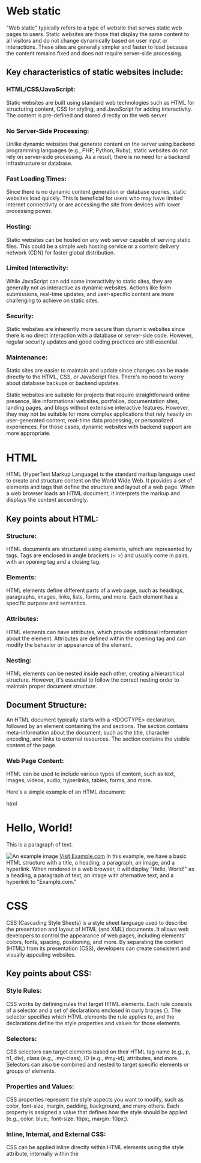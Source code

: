 # Web static

"Web static" typically refers to a type of website that serves static web pages to users. Static websites are those that display the same content to all visitors and do not change dynamically based on user input or interactions. These sites are generally simpler and faster to load because the content remains fixed and does not require server-side processing.

## Key characteristics of static websites include:

### HTML/CSS/JavaScript: 

Static websites are built using standard web technologies such as HTML for structuring content, CSS for styling, and JavaScript for adding interactivity. The content is pre-defined and stored directly on the web server.

### No Server-Side Processing: 

Unlike dynamic websites that generate content on the server using backend programming languages (e.g., PHP, Python, Ruby), static websites do not rely on server-side processing. As a result, there is no need for a backend infrastructure or database.

### Fast Loading Times: 

Since there is no dynamic content generation or database queries, static websites load quickly. This is beneficial for users who may have limited internet connectivity or are accessing the site from devices with lower processing power.

### Hosting: 

Static websites can be hosted on any web server capable of serving static files. This could be a simple web hosting service or a content delivery network (CDN) for faster global distribution.

### Limited Interactivity: 

While JavaScript can add some interactivity to static sites, they are generally not as interactive as dynamic websites. Actions like form submissions, real-time updates, and user-specific content are more challenging to achieve on static sites.

### Security: 

Static websites are inherently more secure than dynamic websites since there is no direct interaction with a database or server-side code. However, regular security updates and good coding practices are still essential.

### Maintenance: 

Static sites are easier to maintain and update since changes can be made directly to the HTML, CSS, or JavaScript files. There's no need to worry about database backups or backend updates.

Static websites are suitable for projects that require straightforward online presence, like informational websites, portfolios, documentation sites, landing pages, and blogs without extensive interactive features. However, they may not be suitable for more complex applications that rely heavily on user-generated content, real-time data processing, or personalized experiences. For those cases, dynamic websites with backend support are more appropriate.

# HTML

HTML (HyperText Markup Language) is the standard markup language used to create and structure content on the World Wide Web. It provides a set of elements and tags that define the structure and layout of a web page. When a web browser loads an HTML document, it interprets the markup and displays the content accordingly.

## Key points about HTML:

### Structure: 

HTML documents are structured using elements, which are represented by tags. Tags are enclosed in angle brackets (< >) and usually come in pairs, with an opening tag and a closing tag.

### Elements: 

HTML elements define different parts of a web page, such as headings, paragraphs, images, links, lists, forms, and more. Each element has a specific purpose and semantics.

### Attributes: 

HTML elements can have attributes, which provide additional information about the element. Attributes are defined within the opening tag and can modify the behavior or appearance of the element.

### Nesting: 

HTML elements can be nested inside each other, creating a hierarchical structure. However, it's essential to follow the correct nesting order to maintain proper document structure.

## Document Structure: 

An HTML document typically starts with a <!DOCTYPE> declaration, followed by an <html> element containing the <head> and <body> sections. The <head> section contains meta-information about the document, such as the title, character encoding, and links to external resources. The <body> section contains the visible content of the page.

### Web Page Content: 

HTML can be used to include various types of content, such as text, images, videos, audio, hyperlinks, tables, forms, and more.

Here's a simple example of an HTML document:

html
<!DOCTYPE html>
<html>
<head>
    <title>My Web Page</title>
</head>
<body>
    <h1>Hello, World!</h1>
    <p>This is a paragraph of text.</p>
    <img src="image.jpg" alt="An example image">
    <a href="https://www.example.com">Visit Example.com</a>
</body>
</html>
In this example, we have a basic HTML structure with a title, a heading, a paragraph, an image, and a hyperlink. When rendered in a web browser, it will display "Hello, World!" as a heading, a paragraph of text, an image with alternative text, and a hyperlink to "Example.com."

# CSS

CSS (Cascading Style Sheets) is a style sheet language used to describe the presentation and layout of HTML (and XML) documents. It allows web developers to control the appearance of web pages, including elements' colors, fonts, spacing, positioning, and more. By separating the content (HTML) from its presentation (CSS), developers can create consistent and visually appealing websites.

## Key points about CSS:

### Style Rules: 

CSS works by defining rules that target HTML elements. Each rule consists of a selector and a set of declarations enclosed in curly braces {}. The selector specifies which HTML elements the rule applies to, and the declarations define the style properties and values for those elements.

### Selectors: 

CSS selectors can target elements based on their HTML tag name (e.g., p, h1, div), class (e.g., .my-class), ID (e.g., #my-id), attributes, and more. Selectors can also be combined and nested to target specific elements or groups of elements.

### Properties and Values: 

CSS properties represent the style aspects you want to modify, such as color, font-size, margin, padding, background, and many others. Each property is assigned a value that defines how the style should be applied (e.g., color: blue;, font-size: 16px;, margin: 10px;).

### Inline, Internal, and External CSS: 

CSS can be applied inline directly within HTML elements using the style attribute, internally within the <style> element in the <head> section of an HTML document, or externally by linking to an external CSS file using the <link> element.

### Cascading: 

The "Cascading" in CSS refers to the process of resolving conflicting styles when multiple style rules target the same element. CSS uses a specific order of precedence and inheritance to determine which style should be applied.

### Responsive Design: 

CSS is essential for creating responsive web designs, which adapt and adjust the layout based on the user's screen size and device. Media queries in CSS allow developers to define different styles for different screen sizes.

Here's a simple example of CSS:

css
/* Internal CSS within the <style> element */
body {
  font-family: Arial, sans-serif;
  background-color: #f0f0f0;
}

h1 {
  color: navy;
}

p {
  font-size: 16px;
  line-height: 1.5;
}

/* External CSS file */
/* styles.css */
/* Selectors target elements with class 'btn' */
.btn {
  display: inline-block;
  padding: 10px 20px;
  background-color: #007bff;
  color: #fff;
  text-decoration: none;
  border-radius: 4px;
}

/* Hover effect */
.btn:hover {
  background-color: #0056b3;
}
In this example, we have some CSS rules that style the body, h1, and p elements within the HTML document. Additionally, we have a separate CSS file (styles.css) with styles for elements with the class "btn," defining a simple button appearance with a hover effect.
